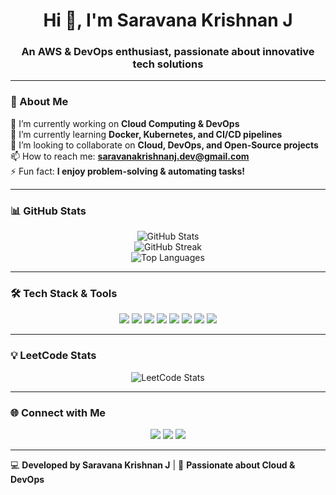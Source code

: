 <h1 align="center">Hi 👋, I'm Saravana Krishnan J</h1>
<h3 align="center">An AWS & DevOps enthusiast, passionate about innovative tech solutions</h3>

---

### 🚀 About Me  
🔭 I’m currently working on **Cloud Computing & DevOps**  
🌱 I’m currently learning **Docker, Kubernetes, and CI/CD pipelines**  
👯 I’m looking to collaborate on **Cloud, DevOps, and Open-Source projects**  
📫 How to reach me: **saravanakrishnanj.dev@gmail.com**  
⚡ Fun fact: **I enjoy problem-solving & automating tasks!**  

---

### 📊 GitHub Stats  
<p align="center">
  <img src="https://github-readme-stats.vercel.app/api?username=SaravanaKrishnanJ&show_icons=true&theme=tokyonight" alt="GitHub Stats" />
  <br />
  <img src="https://github-readme-streak-stats.herokuapp.com/?user=SaravanaKrishnanJ&theme=tokyonight" alt="GitHub Streak" />
  <br />
  <img src="https://github-readme-stats.vercel.app/api/top-langs/?username=SaravanaKrishnanJ&layout=compact&theme=tokyonight" alt="Top Languages" />
</p>

---

### 🛠️ Tech Stack & Tools  
<p align="center">
  <img src="https://img.shields.io/badge/AWS-232F3E?style=for-the-badge&logo=amazon-aws&logoColor=white" />
  <img src="https://img.shields.io/badge/Docker-2496ED?style=for-the-badge&logo=docker&logoColor=white" />
  <img src="https://img.shields.io/badge/Kubernetes-326CE5?style=for-the-badge&logo=kubernetes&logoColor=white" />
  <img src="https://img.shields.io/badge/Linux-FCC624?style=for-the-badge&logo=linux&logoColor=black" />
  <img src="https://img.shields.io/badge/Git-F05032?style=for-the-badge&logo=git&logoColor=white" />
  <img src="https://img.shields.io/badge/Python-3776AB?style=for-the-badge&logo=python&logoColor=white" />
  <img src="https://img.shields.io/badge/Java-ED8B00?style=for-the-badge&logo=java&logoColor=white" />
  <img src="https://img.shields.io/badge/Javascript-F7DF1E?style=for-the-badge&logo=javascript&logoColor=black" />
</p>

---

### 💡 LeetCode Stats  
<p align="center">
  <img src="https://leetcard.jacoblin.cool/SaravanaKrishnanJ?theme=dark&font=Abel&ext=heatmap" alt="LeetCode Stats">
</p>

---

### 🌐 Connect with Me  
<p align="center">
  <a href="https://www.linkedin.com/in/saravana-krishnan-j"><img src="https://img.shields.io/badge/LinkedIn-blue?style=for-the-badge&logo=linkedin&logoColor=white" /></a>
  <a href="mailto:saravanakrishnanj.dev@gmail.com"><img src="https://img.shields.io/badge/Email-D14836?style=for-the-badge&logo=gmail&logoColor=white" /></a>
  <a href="https://github.com/SaravanaKrishnanJ"><img src="https://img.shields.io/badge/GitHub-black?style=for-the-badge&logo=github&logoColor=white" /></a>
</p>

---

💻 **Developed by Saravana Krishnan J** | 💖 **Passionate about Cloud & DevOps**



